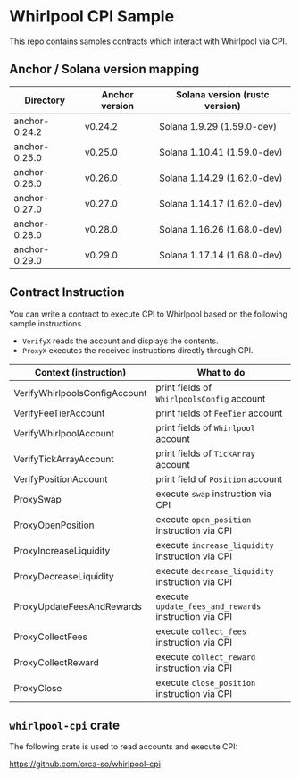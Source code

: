 # Whirlpool CPI Sample
This repo contains samples contracts which interact with Whirlpool via CPI.

## Anchor / Solana version mapping

| Directory | Anchor version | Solana version (rustc version) |
| ---- | ---- | ---- |
| anchor-0.24.2 | v0.24.2 | Solana 1.9.29 (1.59.0-dev) |
| anchor-0.25.0 | v0.25.0 | Solana 1.10.41 (1.59.0-dev) |
| anchor-0.26.0 | v0.26.0 | Solana 1.14.29 (1.62.0-dev) |
| anchor-0.27.0 | v0.27.0 | Solana 1.14.17 (1.62.0-dev) |
| anchor-0.28.0 | v0.28.0 | Solana 1.16.26 (1.68.0-dev) |
| anchor-0.29.0 | v0.29.0 | Solana 1.17.14 (1.68.0-dev) |

## Contract Instruction
You can write a contract to execute CPI to Whirlpool based on the following sample instructions.

- ``VerifyX`` reads the account and displays the contents.
- ``ProxyX`` executes the received instructions directly through CPI.

| Context (instruction) | What to do |
| ---- | ---- |
| VerifyWhirlpoolsConfigAccount | print fields of ``WhirlpoolsConfig`` account |
| VerifyFeeTierAccount | print fields of ``FeeTier`` account |
| VerifyWhirlpoolAccount | print fields of ``Whirlpool`` account |
| VerifyTickArrayAccount | print fields of ``TickArray`` account |
| VerifyPositionAccount | print field of ``Position`` account |
| ProxySwap | execute ``swap`` instruction via CPI |
| ProxyOpenPosition | execute ``open_position`` instruction via CPI |
| ProxyIncreaseLiquidity | execute ``increase_liquidity`` instruction via CPI |
| ProxyDecreaseLiquidity | execute ``decrease_liquidity`` instruction via CPI |
| ProxyUpdateFeesAndRewards | execute ``update_fees_and_rewards`` instruction via CPI |
| ProxyCollectFees | execute ``collect_fees`` instruction via CPI |
| ProxyCollectReward | execute ``collect_reward`` instruction via CPI |
| ProxyClose | execute ``close_position`` instruction via CPI |

## ``whirlpool-cpi`` crate
The following crate is used to read accounts and execute CPI:

https://github.com/orca-so/whirlpool-cpi
